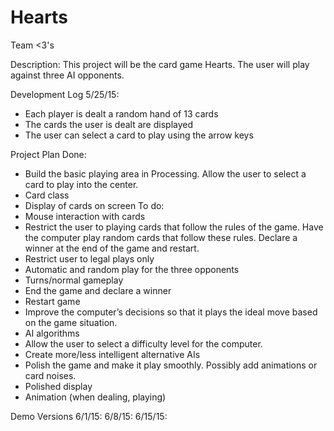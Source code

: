 # Hearts
Team <3's

Description: This project will be the card game Hearts. The user will play against three AI opponents.

Development Log 
5/25/15:
 - Each player is dealt a random hand of 13 cards
 - The cards the user is dealt are displayed
 - The user can select a card to play using the arrow keys

Project Plan 
Done:
 - Build the basic playing area in Processing. Allow the user to select a card to play into the center.
 - Card class
 - Display of cards on screen 
To do:
 - Mouse interaction with cards
 - Restrict the user to playing cards that follow the rules of the game. Have the computer play random cards that follow these rules. Declare a winner at the end of the game and restart.
 - Restrict user to legal plays only
 - Automatic and random play for the three opponents
 - Turns/normal gameplay
 - End the game and declare a winner
 - Restart game
 - Improve the computer’s decisions so that it plays the ideal move based on the game situation.
 - AI algorithms
 - Allow the user to select a difficulty level for the computer.
 - Create more/less intelligent alternative AIs
 - Polish the game and make it play smoothly. Possibly add animations or card noises. 
 - Polished display
 - Animation (when dealing, playing)
 
Demo Versions 
6/1/15: 
6/8/15: 
6/15/15: 
